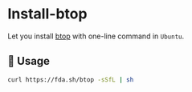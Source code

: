 # Install-btop

Let you install [btop](https://github.com/aristocratos/btop) with one-line command in `Ubuntu`.

## 📝 Usage

```bash
curl https://fda.sh/btop -sSfL | sh
```
